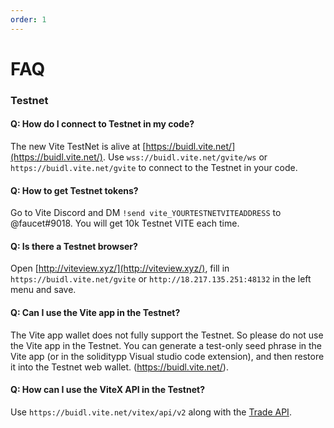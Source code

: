 ```yaml
---
order: 1
---
```

# FAQ

### Testnet

#### Q: How do I connect to Testnet in my code?
The new Vite TestNet is alive at [https://buidl.vite.net/](https://buidl.vite.net/).
Use `wss://buidl.vite.net/gvite/ws` or `https://buidl.vite.net/gvite` to connect to the Testnet in your code. 

#### Q: How to get Testnet tokens?
Go to Vite Discord and DM ```!send vite_YOURTESTNETVITEADDRESS``` to @faucet#9018. You will get 10k Testnet VITE each time. 

#### Q: Is there a Testnet browser? 
Open [http://viteview.xyz/](http://viteview.xyz/), fill in `https://buidl.vite.net/gvite` or `http://18.217.135.251:48132` in the left menu and save. 

#### Q: Can I use the Vite app in the Testnet? 
The Vite app wallet does not fully support the Testnet. So please do not use the Vite app in the Testnet. You can generate a test-only seed phrase in the Vite app (or in the soliditypp Visual studio code extension), and then restore it into the Testnet web wallet. (https://buidl.vite.net/).

#### Q: How can I use the ViteX API in the Testnet? 
Use ```https://buidl.vite.net/vitex/api/v2``` along with the [Trade API](/dex/api/rest-api.md).